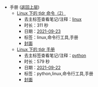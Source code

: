 - 手册 ([返回上层](../))
    - [Linux 下的 tldr 命令（2）](https://www.bilibili.com/video/BV1cL4y1h79c)
        - 去主标签查看笔记/注释：[linux](../markmap/linux.html)
        - 时长：311 秒
        - 日期：[2021-09-23](../markmap/202109.html)
        - 标签：linux,命令行工具,手册
        - [封面](http://i0.hdslb.com/bfs/archive/c9e628aea99a3087a32b2fe93eaa25a6b6f079c7.jpg)
    - [Linux 下的 tldr 手册](https://www.bilibili.com/video/BV1C34112722)
        - 去主标签查看笔记/注释：[python](../markmap/python.html)
        - 时长：579 秒
        - 日期：[2021-09-22](../markmap/202109.html)
        - 标签：python,linux,命令行工具,手册
        - [封面](http://i0.hdslb.com/bfs/archive/41db40357638ee19f93a1599ce6a054cf6720921.jpg)
